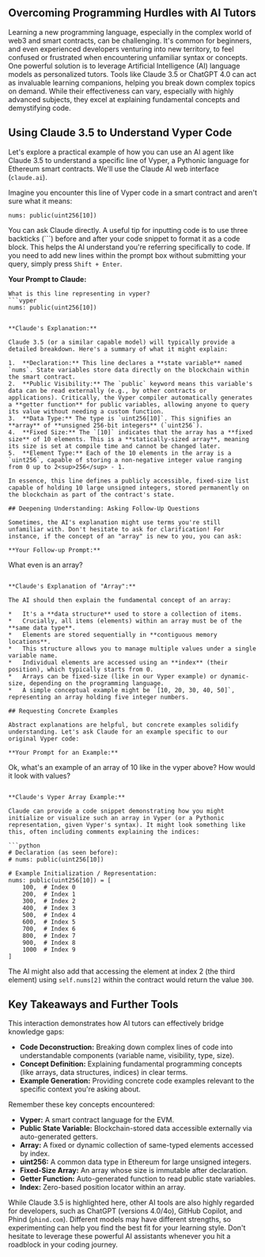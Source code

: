 ## Overcoming Programming Hurdles with AI Tutors

Learning a new programming language, especially in the complex world of web3 and smart contracts, can be challenging. It's common for beginners, and even experienced developers venturing into new territory, to feel confused or frustrated when encountering unfamiliar syntax or concepts. One powerful solution is to leverage Artificial Intelligence (AI) language models as personalized tutors. Tools like Claude 3.5 or ChatGPT 4.0 can act as invaluable learning companions, helping you break down complex topics on demand. While their effectiveness can vary, especially with highly advanced subjects, they excel at explaining fundamental concepts and demystifying code.

## Using Claude 3.5 to Understand Vyper Code

Let's explore a practical example of how you can use an AI agent like Claude 3.5 to understand a specific line of Vyper, a Pythonic language for Ethereum smart contracts. We'll use the Claude AI web interface (`claude.ai`).

Imagine you encounter this line of Vyper code in a smart contract and aren't sure what it means:

```vyper
nums: public(uint256[10])
```

You can ask Claude directly. A useful tip for inputting code is to use three backticks (```) before and after your code snippet to format it as a code block. This helps the AI understand you're referring specifically to code. If you need to add new lines within the prompt box without submitting your query, simply press `Shift + Enter`.

**Your Prompt to Claude:**

```
What is this line representing in vyper?
```vyper
nums: public(uint256[10])
```
```

**Claude's Explanation:**

Claude 3.5 (or a similar capable model) will typically provide a detailed breakdown. Here's a summary of what it might explain:

1.  **Declaration:** This line declares a **state variable** named `nums`. State variables store data directly on the blockchain within the smart contract.
2.  **Public Visibility:** The `public` keyword means this variable's data can be read externally (e.g., by other contracts or applications). Critically, the Vyper compiler automatically generates a **getter function** for public variables, allowing anyone to query its value without needing a custom function.
3.  **Data Type:** The type is `uint256[10]`. This signifies an **array** of **unsigned 256-bit integers** (`uint256`).
4.  **Fixed Size:** The `[10]` indicates that the array has a **fixed size** of 10 elements. This is a **statically-sized array**, meaning its size is set at compile time and cannot be changed later.
5.  **Element Type:** Each of the 10 elements in the array is a `uint256`, capable of storing a non-negative integer value ranging from 0 up to 2<sup>256</sup> - 1.

In essence, this line defines a publicly accessible, fixed-size list capable of holding 10 large unsigned integers, stored permanently on the blockchain as part of the contract's state.

## Deepening Understanding: Asking Follow-Up Questions

Sometimes, the AI's explanation might use terms you're still unfamiliar with. Don't hesitate to ask for clarification! For instance, if the concept of an "array" is new to you, you can ask:

**Your Follow-up Prompt:**

```
What even is an array?
```

**Claude's Explanation of "Array":**

The AI should then explain the fundamental concept of an array:

*   It's a **data structure** used to store a collection of items.
*   Crucially, all items (elements) within an array must be of the **same data type**.
*   Elements are stored sequentially in **contiguous memory locations**.
*   This structure allows you to manage multiple values under a single variable name.
*   Individual elements are accessed using an **index** (their position), which typically starts from 0.
*   Arrays can be fixed-size (like in our Vyper example) or dynamic-size, depending on the programming language.
*   A simple conceptual example might be `[10, 20, 30, 40, 50]`, representing an array holding five integer numbers.

## Requesting Concrete Examples

Abstract explanations are helpful, but concrete examples solidify understanding. Let's ask Claude for an example specific to our original Vyper code:

**Your Prompt for an Example:**

```
Ok, what's an example of an array of 10 like in the vyper above? How would it look with values?
```

**Claude's Vyper Array Example:**

Claude can provide a code snippet demonstrating how you might initialize or visualize such an array in Vyper (or a Pythonic representation, given Vyper's syntax). It might look something like this, often including comments explaining the indices:

```python
# Declaration (as seen before):
# nums: public(uint256[10])

# Example Initialization / Representation:
nums: public(uint256[10]) = [
    100,  # Index 0
    200,  # Index 1
    300,  # Index 2
    400,  # Index 3
    500,  # Index 4
    600,  # Index 5
    700,  # Index 6
    800,  # Index 7
    900,  # Index 8
    1000  # Index 9
]
```

The AI might also add that accessing the element at index 2 (the third element) using `self.nums[2]` within the contract would return the value `300`.

## Key Takeaways and Further Tools

This interaction demonstrates how AI tutors can effectively bridge knowledge gaps:

*   **Code Deconstruction:** Breaking down complex lines of code into understandable components (variable name, visibility, type, size).
*   **Concept Definition:** Explaining fundamental programming concepts (like arrays, data structures, indices) in clear terms.
*   **Example Generation:** Providing concrete code examples relevant to the specific context you're asking about.

Remember these key concepts encountered:

*   **Vyper:** A smart contract language for the EVM.
*   **Public State Variable:** Blockchain-stored data accessible externally via auto-generated getters.
*   **Array:** A fixed or dynamic collection of same-typed elements accessed by index.
*   **uint256:** A common data type in Ethereum for large unsigned integers.
*   **Fixed-Size Array:** An array whose size is immutable after declaration.
*   **Getter Function:** Auto-generated function to read public state variables.
*   **Index:** Zero-based position locator within an array.

While Claude 3.5 is highlighted here, other AI tools are also highly regarded for developers, such as ChatGPT (versions 4.0/4o), GitHub Copilot, and Phind (`phind.com`). Different models may have different strengths, so experimenting can help you find the best fit for your learning style. Don't hesitate to leverage these powerful AI assistants whenever you hit a roadblock in your coding journey.